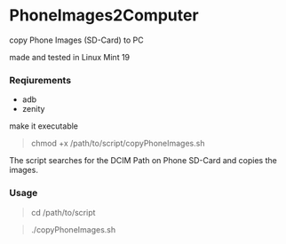 # PhoneImages2Computer
copy Phone Images (SD-Card) to PC

made and tested in Linux Mint 19

### Reqiurements
- adb
- zenity

make it executable

> chmod +x /path/to/script/copyPhoneImages.sh

The script searches for the DCIM Path on Phone SD-Card and copies the images.


### Usage
> cd /path/to/script

> ./copyPhoneImages.sh

